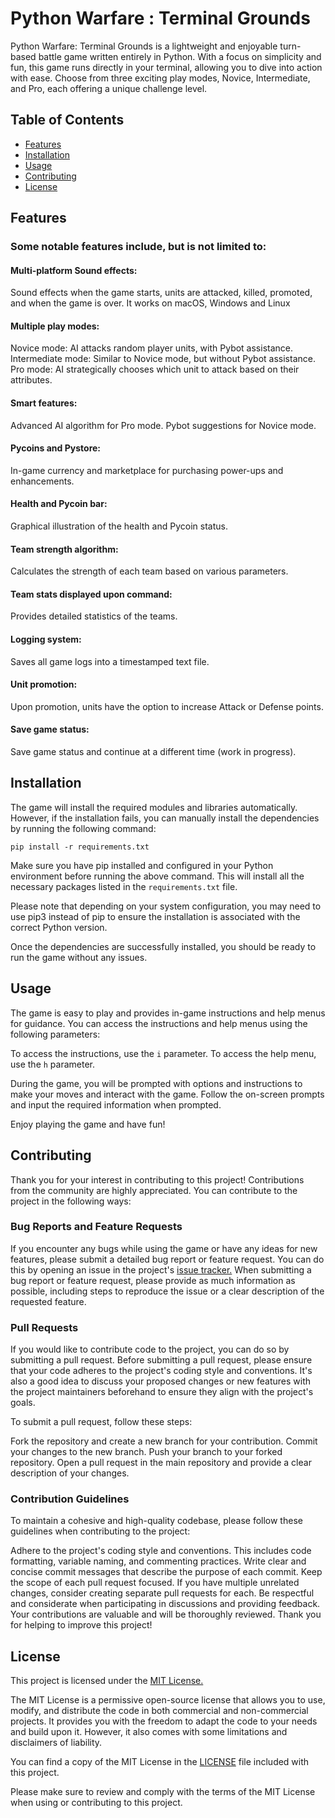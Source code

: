 # Python Warfare : Terminal Grounds

Python Warfare: Terminal Grounds is a lightweight and enjoyable turn-based battle game written entirely in Python. With a focus on simplicity and fun, this game runs directly in your terminal, allowing you to dive into action with ease. Choose from three exciting play modes, Novice, Intermediate, and Pro, each offering a unique challenge level.

## Table of Contents
- [Features](#features)
- [Installation](#installation)
- [Usage](#usage)
- [Contributing](#contributing)
- [License](#license)

## Features

### Some notable features include, but is not limited to:
#### Multi-platform Sound effects:

Sound effects when the game starts, units are attacked, killed, promoted, and when the game is over. It works on macOS, Windows and Linux

#### Multiple play modes:

Novice mode: AI attacks random player units, with Pybot assistance.
Intermediate mode: Similar to Novice mode, but without Pybot assistance.
Pro mode: AI strategically chooses which unit to attack based on their attributes.

#### Smart features:

Advanced AI algorithm for Pro mode.
Pybot suggestions for Novice mode.

#### Pycoins and Pystore:

In-game currency and marketplace for purchasing power-ups and enhancements.

#### Health and Pycoin bar:

Graphical illustration of the health and Pycoin status.

#### Team strength algorithm:

Calculates the strength of each team based on various parameters.

#### Team stats displayed upon command:

Provides detailed statistics of the teams.

#### Logging system:

Saves all game logs into a timestamped text file.

#### Unit promotion:

Upon promotion, units have the option to increase Attack or Defense points.

#### Save game status:
Save game status and continue at a different time (work in progress).

## Installation

The game will install the required modules and libraries automatically. However, if the installation fails, you can manually install the dependencies by running the following command:

`pip install -r requirements.txt`

Make sure you have pip installed and configured in your Python environment before running the above command. This will install all the necessary packages listed in the `requirements.txt` file.

Please note that depending on your system configuration, you may need to use pip3 instead of pip to ensure the installation is associated with the correct Python version.

Once the dependencies are successfully installed, you should be ready to run the game without any issues.

## Usage

The game is easy to play and provides in-game instructions and help menus for guidance. You can access the instructions and help menus using the following parameters:

To access the instructions, use the `i` parameter.
To access the help menu, use the `h` parameter.

During the game, you will be prompted with options and instructions to make your moves and interact with the game. Follow the on-screen prompts and input the required information when prompted.

Enjoy playing the game and have fun!
## Contributing

Thank you for your interest in contributing to this project! Contributions from the community are highly appreciated. You can contribute to the project in the following ways:

### Bug Reports and Feature Requests
If you encounter any bugs while using the game or have any ideas for new features, please submit a detailed bug report or feature request. You can do this by opening an issue in the project's [issue tracker.](https://github.com/4mm449/Python-Warfare-Terminal-Grounds/issues) When submitting a bug report or feature request, please provide as much information as possible, including steps to reproduce the issue or a clear description of the requested feature.

### Pull Requests
If you would like to contribute code to the project, you can do so by submitting a pull request. Before submitting a pull request, please ensure that your code adheres to the project's coding style and conventions. It's also a good idea to discuss your proposed changes or new features with the project maintainers beforehand to ensure they align with the project's goals.

To submit a pull request, follow these steps:

Fork the repository and create a new branch for your contribution.
Commit your changes to the new branch.
Push your branch to your forked repository.
Open a pull request in the main repository and provide a clear description of your changes.

### Contribution Guidelines
To maintain a cohesive and high-quality codebase, please follow these guidelines when contributing to the project:

Adhere to the project's coding style and conventions. This includes code formatting, variable naming, and commenting practices.
Write clear and concise commit messages that describe the purpose of each commit.
Keep the scope of each pull request focused. If you have multiple unrelated changes, consider creating separate pull requests for each.
Be respectful and considerate when participating in discussions and providing feedback.
Your contributions are valuable and will be thoroughly reviewed. Thank you for helping to improve this project!
## License

This project is licensed under the [MIT License.](https://opensource.org/license/mit/)

The MIT License is a permissive open-source license that allows you to use, modify, and distribute the code in both commercial and non-commercial projects. It provides you with the freedom to adapt the code to your needs and build upon it. However, it also comes with some limitations and disclaimers of liability.

You can find a copy of the MIT License in the [LICENSE](https://github.com/4mm449/Python-Warfare-Terminal-Grounds/edit/main/LICENSE) file included with this project.

Please make sure to review and comply with the terms of the MIT License when using or contributing to this project.



